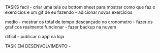 TASKS
facil
    - criar uma tela ou bottom sheet para mostrar como que faz o exercicios e um gif de eu fazendo
    - adicionar novos exercicios

medio
    - mostrar os total de tempo descançado no cronometro 
    - fazer os graficos realmente funcionar
    - fazer backup na nuvem

dificil
    - publicar o app na loja


TASK EM DESENVOLVIMENTO
    - 




